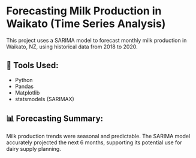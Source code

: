 # Forecasting Milk Production in Waikato (Time Series Analysis)

This project uses a SARIMA model to forecast monthly milk production in Waikato, NZ, using historical data from 2018 to 2020.

## 🔧 Tools Used:
- Python
- Pandas
- Matplotlib
- statsmodels (SARIMAX)

## 📊 Forecasting Summary:
Milk production trends were seasonal and predictable. The SARIMA model accurately projected the next 6 months, supporting its potential use for dairy supply planning.

